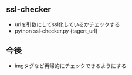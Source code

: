 ## ssl-checker
- urlを引数にしてssl化しているかチェックする
- python ssl-checker.py {tagert_url}

## 今後
- imgタグなど再帰的にチェックできるようにする

